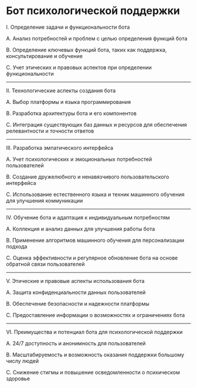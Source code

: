 # Бот психологической поддержки

I. Определение задачи и функциональности бота

   A. Анализ потребностей и проблем с целью определения функций бота
   
   B. Определение ключевых функций бота, таких как поддержка, консультирование и обучение
   
   C. Учет этических и правовых аспектов при определении функциональности

---

II. Технологические аспекты создания бота

   A. Выбор платформы и языка программирования
   
   B. Разработка архитектуры бота и его компонентов
   
   C. Интеграция существующих баз данных и ресурсов для обеспечения релевантности и точности ответов

---

III. Разработка эмпатического интерфейса

   A. Учет психологических и эмоциональных потребностей пользователей
   
   B. Создание дружелюбного и ненавязчивого пользовательского интерфейса
   
   C. Использование естественного языка и техник машинного обучения для улучшения коммуникации

---

IV. Обучение бота и адаптация к индивидуальным потребностям

   A. Коллекция и анализ данных для улучшения работы бота
   
   B. Применение алгоритмов машинного обучения для персонализации подхода
   
   C. Оценка эффективности и регулярное обновление бота на основе обратной связи пользователей

---

V. Этические и правовые аспекты использования бота

   A. Защита конфиденциальности данных пользователей
   
   B. Обеспечение безопасности и надежности платформы
   
   C. Предоставление информации о возможностях и ограничениях бота

---

VI. Преимущества и потенциал бота для психологической поддержки

   A. 24/7 доступность и анонимность для пользователей
   
   B. Масштабируемость и возможность оказания поддержки большому числу людей
   
   C. Снижение стигмы и повышение осведомленности о психическом здоровье
